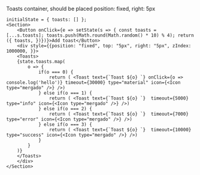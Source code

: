 Toasts container, should be placed position: fixed, right: 5px


    initialState = { toasts: [] };
    <Section>
        <Button onClick={e => setState(s => { const toasts = [...s.toasts]; toasts.push(Math.round(Math.random() * 10) % 4); return ({ toasts, })})}>Add toast</Button>
        <div style={{position: "fixed", top: "5px", right: "5px", zIndex: 1000000, }}>
        <Toasts>
        {state.toasts.map(
            o => {
                if(o === 0) {
                    return ( <Toast text={`Toast ${o} `} onClick={o => console.log('hello')} timeout={30000} type="material" icon={<Icon type="mergado" />} />)
                } else if(o === 1) {
                    return ( <Toast text={`Toast ${o} `}  timeout={5000} type="info" icon={<Icon type="mergado" />} />)
                } else if(o === 2) {
                    return ( <Toast text={`Toast ${o} `}  timeout={7000} type="error" icon={<Icon type="mergado" />} />)
                } else if(o === 3) {
                    return ( <Toast text={`Toast ${o} `}  timeout={10000} type="success" icon={<Icon type="mergado" />} />)
                }
            }
        )}
        </Toasts>
        </div>
    </Section>

